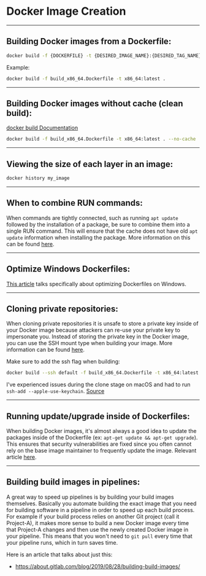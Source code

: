 # Docker Image Creation

---

## Building Docker images from a Dockerfile:
```bash
docker build -f {DOCKERFILE} -t {DESIRED_IMAGE_NAME}:{DESIRED_TAG_NAME} .
```
Example:
```bash
docker build -f build_x86_64.Dockerfile -t x86_64:latest .
```

---

## Building Docker images without cache (clean build):
[docker build Documentation](https://docs.docker.com/engine/reference/commandline/build/)

```bash
docker build -f build_x86_64.Dockerfile -t x86_64:latest . --no-cache
```

---

## Viewing the size of each layer in an image:
```bash
docker history my_image
```

---

## When to combine RUN commands:
When commands are tightly connected, such as running `apt update` followed by the installation of a package, be sure to combine them into a single RUN command. This will ensure that the cache does not have old `apt update` information when installing the package. More information on this can be found [here](https://docs.docker.com/develop/develop-images/dockerfile_best-practices/#run).

---

## Optimize Windows Dockerfiles:
[This article](https://docs.microsoft.com/en-us/virtualization/windowscontainers/manage-docker/optimize-windows-dockerfile) talks specifically about optimizing Dockerfiles on Windows.

---

## Cloning private repositories:
When cloning private repositories it is unsafe to store a private key inside of your Docker image because attackers can re-use your private key to impersonate you. Instead of storing the private key in the Docker image, you can use the SSH mount type when building your image. More information can be found [here](https://docs.docker.com/develop/develop-images/build_enhancements/#using-ssh-to-access-private-data-in-builds).

Make sure to add the ssh flag when building:
```bash
docker build --ssh default -f build_x86_64.Dockerfile -t x86_64:latest .
```

I've experienced issues during the clone stage on macOS and had to run `ssh-add --apple-use-keychain`. [Source](https://superuser.com/a/1724438/)

---

## Running update/upgrade inside of Dockerfiles:
When building Docker images, it's almost always a good idea to update the packages inside of the Dockerfile (ex: `apt-get update && apt-get upgrade`). This ensures that security vulnerabilities are fixed since you often cannot rely on the base image maintainer to frequently update the image. Relevant article [here](https://pythonspeed.com/articles/security-updates-in-docker/).

---

## Building build images in pipelines:
A great way to speed up pipelines is by building your build images themselves. Basically you automate building the exact image that you need for building software in a pipeline in order to speed up each build process. For example if your build process relies on another Git project (call it Project-A), it makes more sense to build a new Docker image every time that Project-A changes and then use the newly created Docker image in your pipeline. This means that you won't need to `git pull` every time that your pipeline runs, which in turn saves time.

Here is an article that talks about just this:
- https://about.gitlab.com/blog/2019/08/28/building-build-images/

